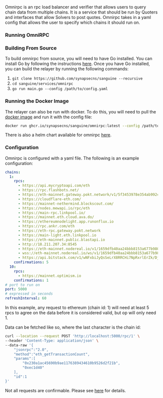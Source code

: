 Omnirpc is an rpc load balancer and verifier that allows users to query chain data from multiple chains. It is a service that should be run by Quoters and interfaces that allow Solvers to post quotes. Omnirpc takes in a yaml config that allows the user to specify which chains it should run on.

### Running OmniRPC

### Building From Source

To build omnirpc from source, you will need to have Go installed. You can install Go by following the instructions [here](https://golang.org/doc/install). Once you have Go installed, you can build the relayer by running the following commands:

1. `git clone https://github.com/synapsecns/sanguine --recursive`
2. `cd sanguine/services/omnirpc`
3. `go run main.go --config /path/to/config.yaml`

### Running the Docker Image

The relayer can also be run with docker. To do this, you will need to pull the [docker image](https://github.com/synapsecns/sanguine/pkgs/container/sanguine%2Frfq-relayer) and run it with the config file:

```bash
docker run ghcr.io/synapsecns/sanguine/omnirpc:latest --config /path/to/config
```

There is also a helm chart available for omnirpc [here](https://artifacthub.io/packages/helm/synapse/omnirpc).

### Configuration

Omnirpc is configured with a yaml file. The following is an example configuration:

```yaml
chains:
  1:
    rpcs:
      - https://api.mycryptoapi.com/eth
      - https://rpc.flashbots.net/
      - https://eth-mainnet.gateway.pokt.network/v1/5f3453978e354ab992c4da79
      - https://cloudflare-eth.com/
      - https://mainnet-nethermind.blockscout.com/
      - https://nodes.mewapi.io/rpc/eth
      - https://main-rpc.linkpool.io/
      - https://mainnet.eth.cloud.ava.do/
      - https://ethereumnodelight.app.runonflux.io
      - https://rpc.ankr.com/eth
      - https://eth-rpc.gateway.pokt.network
      - https://main-light.eth.linkpool.io
      - https://eth-mainnet.public.blastapi.io
      - http://18.211.207.34:8545
      - https://eth-mainnet.nodereal.io/v1/1659dfb40aa24bbb8153a677b98064d7
      - wss://eth-mainnet.nodereal.io/ws/v1/1659dfb40aa24bbb8153a677b98064d7
      - https://api.bitstack.com/v1/wNFxbiJyQsSeLrX8RRCHi7NpRxrlErZk/DjShIqLishPCTB9HiMkPHXjUM9CNM9Na/ETH/mainnet
    confirmations: 5
  10:
    rpcs:
      - https://mainnet.optimism.io
    confirmations: 1
# port to run on
port: 5000
# expressed in seconds
refreshInterval: 60
```

In this example, any request to ethereum (chain id: 1) will need at least 5 rpcs to agree on the data before it is considered valid, but op will only need 1.

Data can be fetched like so, where the last character is the chain id:

```bash
curl --location --request POST 'http://localhost:5000/rpc/1' \
--header 'Content-Type: application/json' \
--data-raw '{
	"jsonrpc":"2.0",
	"method":"eth_getTransactionCount",
	"params":[
		"0x230a1ac45690b9ae1176389434610b9526d2f21b",
		"0xec1d40"
	],
	"id":1
}'
```

Not all requests are confirmable. Please see [here](https://pkg.go.dev/github.com/synapsecns/sanguine/services/omnirpc#section-readme) for details.
